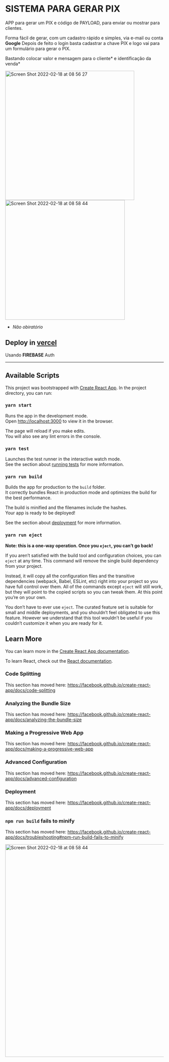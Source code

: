 # SISTEMA PARA GERAR PIX 

APP para gerar um PIX e código de PAYLOAD, para enviar ou mostrar para clientes.

Forma fácil de gerar, com um cadastro rápido e simples, via e-mail ou conta **Google** Depois de feito o login basta cadastrar a chave PIX e logo vai para um formulário para gerar o PIX.

Bastando colocar valor e mensagem para o cliente* e identificação da venda*


<img width="410" alt="Screen Shot 2022-02-18 at 08 56 27" src="https://user-images.githubusercontent.com/58779341/154678775-8efd6834-6c52-4bb1-af88-ebe334aa805c.png">
<img width="380" alt="Screen Shot 2022-02-18 at 08 58 44" src="https://user-images.githubusercontent.com/58779341/154679020-37286c82-75fa-4ff3-bfae-635f9d56e90b.png">


* *Não obiratório* 




## Deploy in [vercel](https://gerapix.vercel.app/)

Usando **FIREBASE** Auth 


---



## Available Scripts
This project was bootstrapped with [Create React App](https://github.com/facebook/create-react-app).
In the project directory, you can run:

### `yarn start`

Runs the app in the development mode.<br />
Open [http://localhost:3000](http://localhost:3000) to view it in the browser.

The page will reload if you make edits.<br />
You will also see any lint errors in the console.

### `yarn test`

Launches the test runner in the interactive watch mode.<br />
See the section about [running tests](https://facebook.github.io/create-react-app/docs/running-tests) for more information.

### `yarn run build`

Builds the app for production to the `build` folder.<br />
It correctly bundles React in production mode and optimizes the build for the best performance.

The build is minified and the filenames include the hashes.<br />
Your app is ready to be deployed!

See the section about [deployment](https://facebook.github.io/create-react-app/docs/deployment) for more information.

### `yarn run eject`

**Note: this is a one-way operation. Once you `eject`, you can’t go back!**

If you aren’t satisfied with the build tool and configuration choices, you can `eject` at any time. This command will remove the single build dependency from your project.

Instead, it will copy all the configuration files and the transitive dependencies (webpack, Babel, ESLint, etc) right into your project so you have full control over them. All of the commands except `eject` will still work, but they will point to the copied scripts so you can tweak them. At this point you’re on your own.

You don’t have to ever use `eject`. The curated feature set is suitable for small and middle deployments, and you shouldn’t feel obligated to use this feature. However we understand that this tool wouldn’t be useful if you couldn’t customize it when you are ready for it.

## Learn More

You can learn more in the [Create React App documentation](https://facebook.github.io/create-react-app/docs/getting-started).

To learn React, check out the [React documentation](https://reactjs.org/).

### Code Splitting

This section has moved here: https://facebook.github.io/create-react-app/docs/code-splitting

### Analyzing the Bundle Size

This section has moved here: https://facebook.github.io/create-react-app/docs/analyzing-the-bundle-size

### Making a Progressive Web App

This section has moved here: https://facebook.github.io/create-react-app/docs/making-a-progressive-web-app

### Advanced Configuration

This section has moved here: https://facebook.github.io/create-react-app/docs/advanced-configuration

### Deployment

This section has moved here: https://facebook.github.io/create-react-app/docs/deployment

### `npm run build` fails to minify

This section has moved here: https://facebook.github.io/create-react-app/docs/troubleshooting#npm-run-build-fails-to-minify

<img width="675" alt="Screen Shot 2022-02-18 at 08 58 44" src="https://user-images.githubusercontent.com/58779341/154679020-37286c82-75fa-4ff3-bfae-635f9d56e90b.png">
